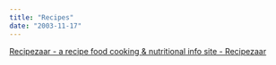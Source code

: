 ```yaml
---
title: "Recipes"
date: "2003-11-17"
---
```


[Recipezaar - a recipe food cooking & nutritional info site - Recipezaar](http://www.recipezaar.com/ "Recipezaar - a recipe food cooking & nutritional info site - Recipezaar")
